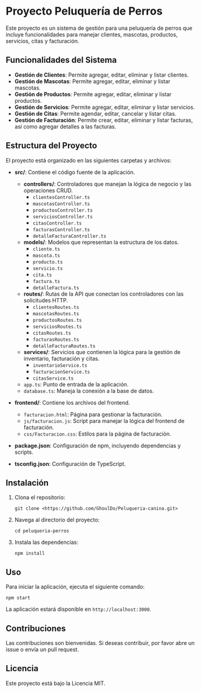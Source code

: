 # Proyecto Peluquería de Perros

Este proyecto es un sistema de gestión para una peluquería de perros que incluye funcionalidades para manejar clientes, mascotas, productos, servicios, citas y facturación.

## Funcionalidades del Sistema

- **Gestión de Clientes**: Permite agregar, editar, eliminar y listar clientes.
- **Gestión de Mascotas**: Permite agregar, editar, eliminar y listar mascotas.
- **Gestión de Productos**: Permite agregar, editar, eliminar y listar productos.
- **Gestión de Servicios**: Permite agregar, editar, eliminar y listar servicios.
- **Gestión de Citas**: Permite agendar, editar, cancelar y listar citas.
- **Gestión de Facturación**: Permite crear, editar, eliminar y listar facturas, así como agregar detalles a las facturas.

## Estructura del Proyecto

El proyecto está organizado en las siguientes carpetas y archivos:

- **src/**: Contiene el código fuente de la aplicación.
  - **controllers/**: Controladores que manejan la lógica de negocio y las operaciones CRUD.
    - `clientesController.ts`
    - `mascotasController.ts`
    - `productosController.ts`
    - `serviciosController.ts`
    - `citasController.ts`
    - `facturasController.ts`
    - `detalleFacturaController.ts`
  - **models/**: Modelos que representan la estructura de los datos.
    - `cliente.ts`
    - `mascota.ts`
    - `producto.ts`
    - `servicio.ts`
    - `cita.ts`
    - `factura.ts`
    - `detalleFactura.ts`
  - **routes/**: Rutas de la API que conectan los controladores con las solicitudes HTTP.
    - `clientesRoutes.ts`
    - `mascotasRoutes.ts`
    - `productosRoutes.ts`
    - `serviciosRoutes.ts`
    - `citasRoutes.ts`
    - `facturasRoutes.ts`
    - `detalleFacturaRoutes.ts`
  - **services/**: Servicios que contienen la lógica para la gestión de inventario, facturación y citas.
    - `inventarioService.ts`
    - `facturacionService.ts`
    - `citasService.ts`
  - `app.ts`: Punto de entrada de la aplicación.
  - `database.ts`: Maneja la conexión a la base de datos.

- **frontend/**: Contiene los archivos del frontend.
  - `facturacion.html`: Página para gestionar la facturación.
  - `js/facturacion.js`: Script para manejar la lógica del frontend de facturación.
  - `css/Facturacion.css`: Estilos para la página de facturación.

- **package.json**: Configuración de npm, incluyendo dependencias y scripts.
- **tsconfig.json**: Configuración de TypeScript.

## Instalación

1. Clona el repositorio:
   ```
   git clone <https://github.com/GhoulDo/Peluqueria-canina.git>
   ```
2. Navega al directorio del proyecto:
   ```
   cd peluqueria-perros
   ```
3. Instala las dependencias:
   ```
   npm install
   ```

## Uso

Para iniciar la aplicación, ejecuta el siguiente comando:
```
npm start
```

La aplicación estará disponible en `http://localhost:3000`.

## Contribuciones

Las contribuciones son bienvenidas. Si deseas contribuir, por favor abre un issue o envía un pull request.

## Licencia

Este proyecto está bajo la Licencia MIT.